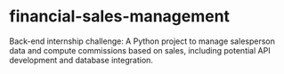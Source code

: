 # financial-sales-management
Back-end internship challenge: A Python project to manage salesperson data and compute commissions based on sales, including potential API development and database integration.
